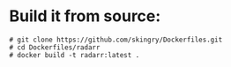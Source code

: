 
# Build it from source:

```
# git clone https://github.com/skingry/Dockerfiles.git
# cd Dockerfiles/radarr
# docker build -t radarr:latest .
```
